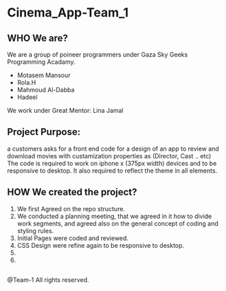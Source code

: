 # Cinema_App-Team_1

## WHO We are?
We are a group of poineer programmers under Gaza Sky Geeks Programming Acadamy.
* Motasem Mansour
* Rola.H
* Mahmoud Al-Dabba
* Hadeel

We work under Great Mentor: Lina Jamal

## Project Purpose:
a customers asks for a front end code for a design of an app to review and download movies with custamization properties as (Director, Cast .. etc)
The code is required to work on iphone x (375px width) devices and to be responsive to desktop. It also required to reflect the theme in all elements.

## HOW We created the project?
1. We first Agreed on the repo structure. 
2. We conducted a planning meeting, that we agreed in it how to divide work segments, and agreed also on the general concept of coding and styling rules.
3. Initial Pages were coded and reviewed.
4. CSS Design were refine again to be responsive to desktop.
5. 
6. 



##
@Team-1
All rights reserved.